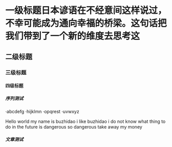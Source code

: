 # 一级标题日本谚语在不经意间这样说过，不幸可能成为通向幸福的桥梁。这句话把我们带到了一个新的维度去思考这

## 二级标题

### 三级标题

#### 四级标题

##### 序列测试

·abcdefg
·hijklmn
·opqrest
·uvwxyz

Hello world my name is buzhidao i like buzhidao i do not know what thing to do in the future is dangerous so dangerous take away my money

##### 文章测试
